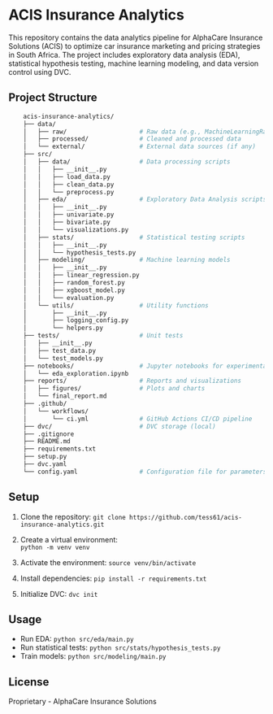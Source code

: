 # ACIS Insurance Analytics

This repository contains the data analytics pipeline for AlphaCare Insurance Solutions (ACIS) to optimize car insurance marketing and pricing strategies in South Africa. The project includes exploratory data analysis (EDA), statistical hypothesis testing, machine learning modeling, and data version control using DVC.

## Project Structure
```bash
    acis-insurance-analytics/
    ├── data/
    │   ├── raw/                    # Raw data (e.g., MachineLearningRating_v3.txt)
    │   ├── processed/              # Cleaned and processed data
    │   └── external/               # External data sources (if any)
    ├── src/
    │   ├── data/                   # Data processing scripts
    │   │   ├── __init__.py
    │   │   ├── load_data.py
    │   │   ├── clean_data.py
    │   │   └── preprocess.py
    │   ├── eda/                    # Exploratory Data Analysis scripts
    │   │   ├── __init__.py
    │   │   ├── univariate.py
    │   │   ├── bivariate.py
    │   │   └── visualizations.py
    │   ├── stats/                  # Statistical testing scripts
    │   │   ├── __init__.py
    │   │   └── hypothesis_tests.py
    │   ├── modeling/               # Machine learning models
    │   │   ├── __init__.py
    │   │   ├── linear_regression.py
    │   │   ├── random_forest.py
    │   │   ├── xgboost_model.py
    │   │   └── evaluation.py
    │   └── utils/                  # Utility functions
    │       ├── __init__.py
    │       ├── logging_config.py
    │       └── helpers.py
    ├── tests/                      # Unit tests
    │   ├── __init__.py
    │   ├── test_data.py
    │   └── test_models.py
    ├── notebooks/                  # Jupyter notebooks for experimentation
    │   └── eda_exploration.ipynb
    ├── reports/                    # Reports and visualizations
    │   ├── figures/                # Plots and charts
    │   └── final_report.md
    ├── .github/
    │   └── workflows/
    │       └── ci.yml              # GitHub Actions CI/CD pipeline
    ├── dvc/                        # DVC storage (local)
    ├── .gitignore
    ├── README.md
    ├── requirements.txt
    ├── setup.py
    ├── dvc.yaml
    └── config.yaml                 # Configuration file for parameters
```
## Setup
1. Clone the repository:
         `git clone https://github.com/tess61/acis-insurance-analytics.git`
        
2. Create a virtual environment:  
        `python -m venv venv` 
3. Activate the environment: 
        `source venv/bin/activate` 
4. Install dependencies: 
        `pip install -r requirements.txt` 
5. Initialize DVC:
        `dvc init`  

## Usage
- Run EDA: 
    `python src/eda/main.py`
- Run statistical tests: 
    `python src/stats/hypothesis_tests.py`
- Train models: 
    `python src/modeling/main.py`

## License
Proprietary - AlphaCare Insurance Solutions